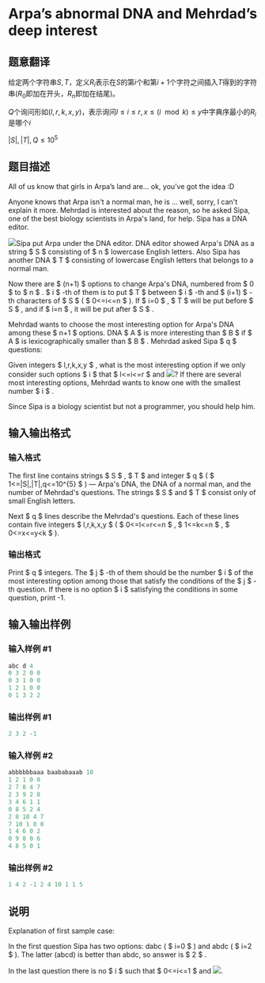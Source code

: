 # Arpa’s abnormal DNA and Mehrdad’s deep interest

## 题意翻译

给定两个字符串$S,T$，定义$R_i$表示在$S$的第$i$个和第$i+1$个字符之间插入$T$得到的字符串($R_0$即加在开头，$R_n$即加在结尾)。

$Q$个询问形如$(l,r,k,x,y)$，表示询问$l\leq i\leq r,x\leq (i\mod k) \leq y$中字典序最小的$R_i$是哪个$i$

$|S|,|T|,Q\leq 10^5$

## 题目描述

All of us know that girls in Arpa’s land are... ok, you’ve got the idea :D

Anyone knows that Arpa isn't a normal man, he is ... well, sorry, I can't explain it more. Mehrdad is interested about the reason, so he asked Sipa, one of the best biology scientists in Arpa's land, for help. Sipa has a DNA editor.

![](https://cdn.luogu.com.cn/upload/vjudge_pic/CF741E/f1c979b8a7bb7c441f45ba8aff5ff742219a18d6.png)Sipa put Arpa under the DNA editor. DNA editor showed Arpa's DNA as a string $ S $ consisting of $ n $ lowercase English letters. Also Sipa has another DNA $ T $ consisting of lowercase English letters that belongs to a normal man.

Now there are $ (n+1) $ options to change Arpa's DNA, numbered from $ 0 $ to $ n $ . $ i $ -th of them is to put $ T $ between $ i $ -th and $ (i+1) $ -th characters of $ S $ ( $ 0<=i<=n $ ). If $ i=0 $ , $ T $ will be put before $ S $ , and if $ i=n $ , it will be put after $ S $ .

Mehrdad wants to choose the most interesting option for Arpa's DNA among these $ n+1 $ options. DNA $ A $ is more interesting than $ B $ if $ A $ is lexicographically smaller than $ B $ . Mehrdad asked Sipa $ q $ questions:

Given integers $ l,r,k,x,y $ , what is the most interesting option if we only consider such options $ i $ that $ l<=i<=r $ and ![](https://cdn.luogu.com.cn/upload/vjudge_pic/CF741E/efffa8af9d832e95e5a4f5bfacc794d15b67b9f5.png)? If there are several most interesting options, Mehrdad wants to know one with the smallest number $ i $ .

Since Sipa is a biology scientist but not a programmer, you should help him.

## 输入输出格式

### 输入格式

The first line contains strings $ S $ , $ T $ and integer $ q $ ( $ 1<=|S|,|T|,q<=10^{5} $ ) — Arpa's DNA, the DNA of a normal man, and the number of Mehrdad's questions. The strings $ S $ and $ T $ consist only of small English letters.

Next $ q $ lines describe the Mehrdad's questions. Each of these lines contain five integers $ l,r,k,x,y $ ( $ 0<=l<=r<=n $ , $ 1<=k<=n $ , $ 0<=x<=y&lt;k $ ).

### 输出格式

Print $ q $ integers. The $ j $ -th of them should be the number $ i $ of the most interesting option among those that satisfy the conditions of the $ j $ -th question. If there is no option $ i $ satisfying the conditions in some question, print -1.

## 输入输出样例

### 输入样例 #1

```cpp
abc d 4
0 3 2 0 0
0 3 1 0 0
1 2 1 0 0
0 1 3 2 2

```
### 输出样例 #1

```cpp
2 3 2 -1 

```
### 输入样例 #2

```cpp
abbbbbbaaa baababaaab 10
1 2 1 0 0
2 7 8 4 7
2 3 9 2 8
3 4 6 1 1
0 8 5 2 4
2 8 10 4 7
7 10 1 0 0
1 4 6 0 2
0 9 8 0 6
4 8 5 0 1

```
### 输出样例 #2

```cpp
1 4 2 -1 2 4 10 1 1 5 

```
## 说明

Explanation of first sample case:

In the first question Sipa has two options: dabc ( $ i=0 $ ) and abdc ( $ i=2 $ ). The latter (abcd) is better than abdc, so answer is $ 2 $ .

In the last question there is no $ i $ such that $ 0<=i<=1 $ and ![](https://cdn.luogu.com.cn/upload/vjudge_pic/CF741E/1a019882e80a687b78569abfa96818d1e14ebbcd.png).

